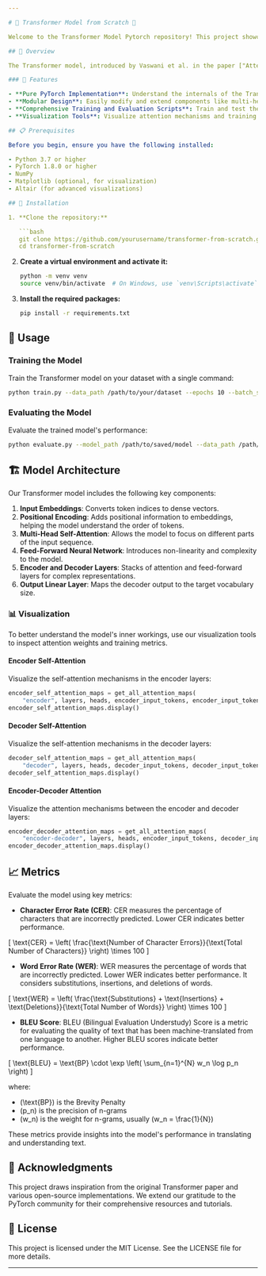 ```yaml
---

# 🚀 Transformer Model from Scratch 🚀

Welcome to the Transformer Model Pytorch repository! This project showcases a custom implementation of the Transformer architecture using PyTorch. Dive into sequence-to-sequence learning with one of the most influential models in natural language processing.

## 🌟 Overview

The Transformer model, introduced by Vaswani et al. in the paper ["Attention is All You Need"](https://arxiv.org/abs/1706.03762), has set a new standard in NLP by eliminating the need for recurrent networks. It leverages self-attention mechanisms to achieve great performance in tasks such as translation, text generation, and more.

### 🎯 Features

- **Pure PyTorch Implementation**: Understand the internals of the Transformer model by examining every detail of its implementation.
- **Modular Design**: Easily modify and extend components like multi-head self-attention, positional encoding, and more.
- **Comprehensive Training and Evaluation Scripts**: Train and test the model on your custom datasets with minimal setup.
- **Visualization Tools**: Visualize attention mechanisms and training progress.

## 📋 Prerequisites

Before you begin, ensure you have the following installed:

- Python 3.7 or higher
- PyTorch 1.8.0 or higher
- NumPy
- Matplotlib (optional, for visualization)
- Altair (for advanced visualizations)

## 🔧 Installation

1. **Clone the repository:**

   ```bash
   git clone https://github.com/yourusername/transformer-from-scratch.git
   cd transformer-from-scratch
   ```

2. **Create a virtual environment and activate it:**

   ```bash
   python -m venv venv
   source venv/bin/activate  # On Windows, use `venv\Scripts\activate`
   ```

3. **Install the required packages:**

   ```bash
   pip install -r requirements.txt
   ```

## 🚀 Usage

### Training the Model

Train the Transformer model on your dataset with a single command:

```bash
python train.py --data_path /path/to/your/dataset --epochs 10 --batch_size 32 --learning_rate 0.0001
```

### Evaluating the Model

Evaluate the trained model's performance:

```bash
python evaluate.py --model_path /path/to/saved/model --data_path /path/to/your/dataset
```

## 🏗️ Model Architecture

Our Transformer model includes the following key components:

1. **Input Embeddings**: Converts token indices to dense vectors.
2. **Positional Encoding**: Adds positional information to embeddings, helping the model understand the order of tokens.
3. **Multi-Head Self-Attention**: Allows the model to focus on different parts of the input sequence.
4. **Feed-Forward Neural Network**: Introduces non-linearity and complexity to the model.
5. **Encoder and Decoder Layers**: Stacks of attention and feed-forward layers for complex representations.
6. **Output Linear Layer**: Maps the decoder output to the target vocabulary size.

### 📊 Visualization

To better understand the model's inner workings, use our visualization tools to inspect attention weights and training metrics.

#### Encoder Self-Attention

Visualize the self-attention mechanisms in the encoder layers:

```python
encoder_self_attention_maps = get_all_attention_maps(
    "encoder", layers, heads, encoder_input_tokens, encoder_input_tokens, min(20, sentence_len))
encoder_self_attention_maps.display()
```

#### Decoder Self-Attention

Visualize the self-attention mechanisms in the decoder layers:

```python
decoder_self_attention_maps = get_all_attention_maps(
    "decoder", layers, heads, decoder_input_tokens, decoder_input_tokens, min(20, sentence_len))
decoder_self_attention_maps.display()
```

#### Encoder-Decoder Attention

Visualize the attention mechanisms between the encoder and decoder layers:

```python
encoder_decoder_attention_maps = get_all_attention_maps(
    "encoder-decoder", layers, heads, encoder_input_tokens, decoder_input_tokens, min(20, sentence_len))
encoder_decoder_attention_maps.display()
```

## 📈 Metrics

Evaluate the model using key metrics:

- **Character Error Rate (CER)**: CER measures the percentage of characters that are incorrectly predicted. Lower CER indicates better performance.

\[ \text{CER} = \left( \frac{\text{Number of Character Errors}}{\text{Total Number of Characters}} \right) \times 100 \]

- **Word Error Rate (WER)**: WER measures the percentage of words that are incorrectly predicted. Lower WER indicates better performance. It considers substitutions, insertions, and deletions of words.

\[ \text{WER} = \left( \frac{\text{Substitutions} + \text{Insertions} + \text{Deletions}}{\text{Total Number of Words}} \right) \times 100 \]

- **BLEU Score**: BLEU (Bilingual Evaluation Understudy) Score is a metric for evaluating the quality of text that has been machine-translated from one language to another. Higher BLEU scores indicate better performance.

\[ \text{BLEU} = \text{BP} \cdot \exp \left( \sum_{n=1}^{N} w_n \log p_n \right) \]

where:
- \(\text{BP}\) is the Brevity Penalty
- \(p_n\) is the precision of n-grams
- \(w_n\) is the weight for n-grams, usually \(w_n = \frac{1}{N}\)

These metrics provide insights into the model's performance in translating and understanding text.

## 🙏 Acknowledgments

This project draws inspiration from the original Transformer paper and various open-source implementations. We extend our gratitude to the PyTorch community for their comprehensive resources and tutorials.

## 📜 License

This project is licensed under the MIT License. See the LICENSE file for more details.

---
```

